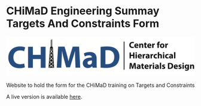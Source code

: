 # CHiMaD Engineering Summay Targets And Constraints Form

![CHiMaD logo](CHiMaD_Final_wname.png)

Website to hold the form for the CHiMaD training on Targets and Constraints

A live version is available [here](https://ageller.github.io/CHiMaDEngineeringSummayTargetsAndConstraintsForm/).

